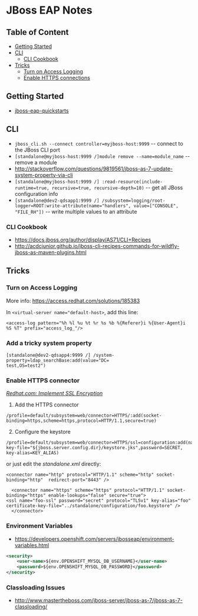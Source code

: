 JBoss EAP Notes
===============

Table of Content
----------------

* [Getting Started](#getting-started)
* [CLI](#cli)
  * [CLI Cookbook](#cli-cookbook)  
* [Tricks](#tricks)
  * [Turn on Access Logging](#turn-on-access-logging)
  * [Enable HTTPS connections](#enable-https-connector)
  
## Getting Started

- [jboss-eap-quickstarts](https://github.com/jboss-developer/jboss-eap-quickstarts)

## CLI

+ `jboss_cli.sh --connect controller=myjboss-host:9999` -- connect to the JBoss CLI port
+ `[standalone@myjboss-host:9999 /]module remove --name=module_name` -- remove a module
+ http://stackoverflow.com/questions/9819561/jboss-as-7-update-system-property-via-cli
+ `[standalone@myjboss-host:9999 /] :read-resource(include-runtime=true, recursive=true, recursive-depth=10)` -- get all JBoss configuration info
+ `[standalone@dev2-qdsapp1:9999 /] /subsystem=logging/root-logger=ROOT:write-attribute(name="handlers", value=["CONSOLE", "FILE_RH"])` -- write multiple values to an attribute


### CLI Cookbook 

+ <https://docs.jboss.org/author/display/AS71/CLI+Recipes>
+ http://acdcjunior.github.io/jboss-cli-recipes-commands-for-wildfly-jboss-as-maven-plugins.html

## Tricks

### Turn on Access Logging

More info: <https://access.redhat.com/solutions/185383>

In `<virtual-server name="default-host>`, add this line:

```
<access-log pattern="%h %l %u %t %r %s %b %{Referer}i %{User-Agent}i %S %T" prefix="access_log_"/>
```

### Add a tricky system property
```
[standalone@dev2-qdsapp4:9999 /] /system-property=ldap_searchBase:add(value="DC=
test,OS=test2")
```

### Enable HTTPS connector

_[Redhat.com: Implement SSL Encryption](https://access.redhat.com/documentation/en-US/JBoss_Enterprise_Application_Platform/6.1/html/Security_Guide/Implement_SSL_Encryption_for_the_JBoss_Enterprise_Application_Platform_Web_Server1.html)_

1. Add the HTTPS connector  
  ```
  /profile=default/subsystem=web/connector=HTTPS/:add(socket-binding=https,scheme=https,protocol=HTTP/1.1,secure=true)
  ```
2. Configure the keystore  
  ```
  /profile=default/subsystem=web/connector=HTTPS/ssl=configuration:add(name=https,certificate-key-file="${jboss.server.config.dir}/keystore.jks",password=SECRET, key-alias=KEY_ALIAS)
  ```
  
or just edit the _standalone.xml_ directly:

```
<connector name="http" protocol="HTTP/1.1" scheme="http" socket-binding="http"  redirect-port="8443" />
 
  <connector name="https" scheme="https" protocol="HTTP/1.1" socket-binding="https" enable-lookups="false" secure="true">
<ssl name="foo-ssl" password="secret" protocol="TLSv1" key-alias="foo" certificate-key-file="../standalone/configuration/foo.keystore" />
  </connector>
```

### Environment Variables

- https://developers.openshift.com/servers/jbosseap/environment-variables.html

```xml
<security>
    <user-name>${env.OPENSHIFT_MYSQL_DB_USERNAME}</user-name>
    <password>${env.OPENSHIFT_MYSQL_DB_PASSWORD}</password>
</security>
```

### Classloading Issues

- http://www.mastertheboss.com/jboss-server/jboss-as-7/jboss-as-7-classloading/

